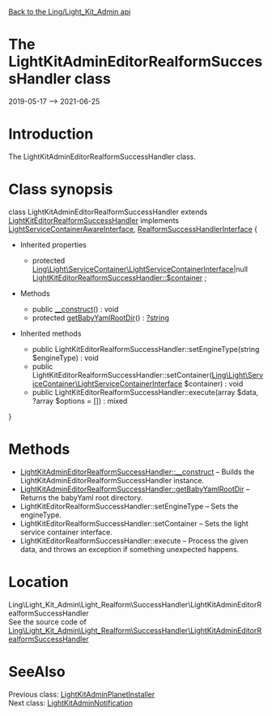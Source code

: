 [Back to the Ling/Light_Kit_Admin api](https://github.com/lingtalfi/Light_Kit_Admin/blob/master/doc/api/Ling/Light_Kit_Admin.md)



The LightKitAdminEditorRealformSuccessHandler class
================
2019-05-17 --> 2021-06-25






Introduction
============

The LightKitAdminEditorRealformSuccessHandler class.



Class synopsis
==============


class <span class="pl-k">LightKitAdminEditorRealformSuccessHandler</span> extends [LightKitEditorRealformSuccessHandler](https://github.com/lingtalfi/Light_Kit_Editor/blob/master/doc/api/Ling/Light_Kit_Editor/Light_Realform/SuccessHandler/LightKitEditorRealformSuccessHandler.md) implements [LightServiceContainerAwareInterface](https://github.com/lingtalfi/Light/blob/master/doc/api/Ling/Light/ServiceContainer/LightServiceContainerAwareInterface.md), [RealformSuccessHandlerInterface](https://github.com/lingtalfi/Light_Realform/blob/master/doc/api/Ling/Light_Realform/SuccessHandler/RealformSuccessHandlerInterface.md) {

- Inherited properties
    - protected [Ling\Light\ServiceContainer\LightServiceContainerInterface](https://github.com/lingtalfi/Light/blob/master/doc/api/Ling/Light/ServiceContainer/LightServiceContainerInterface.md)|null [LightKitEditorRealformSuccessHandler::$container](#property-container) ;

- Methods
    - public [__construct](https://github.com/lingtalfi/Light_Kit_Admin/blob/master/doc/api/Ling/Light_Kit_Admin/Light_Realform/SuccessHandler/LightKitAdminEditorRealformSuccessHandler/__construct.md)() : void
    - protected [getBabyYamlRootDir](https://github.com/lingtalfi/Light_Kit_Admin/blob/master/doc/api/Ling/Light_Kit_Admin/Light_Realform/SuccessHandler/LightKitAdminEditorRealformSuccessHandler/getBabyYamlRootDir.md)() : [?string](https://github.com/lingtalfi/Light_Kit_Admin/blob/master/doc/api/Ling/Light_Kit_Admin/Light_Realform/SuccessHandler/?string.md)

- Inherited methods
    - public LightKitEditorRealformSuccessHandler::setEngineType(string $engineType) : void
    - public LightKitEditorRealformSuccessHandler::setContainer([Ling\Light\ServiceContainer\LightServiceContainerInterface](https://github.com/lingtalfi/Light/blob/master/doc/api/Ling/Light/ServiceContainer/LightServiceContainerInterface.md) $container) : void
    - public LightKitEditorRealformSuccessHandler::execute(array $data, ?array $options = []) : mixed

}






Methods
==============

- [LightKitAdminEditorRealformSuccessHandler::__construct](https://github.com/lingtalfi/Light_Kit_Admin/blob/master/doc/api/Ling/Light_Kit_Admin/Light_Realform/SuccessHandler/LightKitAdminEditorRealformSuccessHandler/__construct.md) &ndash; Builds the LightKitAdminEditorRealformSuccessHandler instance.
- [LightKitAdminEditorRealformSuccessHandler::getBabyYamlRootDir](https://github.com/lingtalfi/Light_Kit_Admin/blob/master/doc/api/Ling/Light_Kit_Admin/Light_Realform/SuccessHandler/LightKitAdminEditorRealformSuccessHandler/getBabyYamlRootDir.md) &ndash; Returns the babyYaml root directory.
- LightKitEditorRealformSuccessHandler::setEngineType &ndash; Sets the engineType.
- LightKitEditorRealformSuccessHandler::setContainer &ndash; Sets the light service container interface.
- LightKitEditorRealformSuccessHandler::execute &ndash; Process the given data, and throws an exception if something unexpected happens.





Location
=============
Ling\Light_Kit_Admin\Light_Realform\SuccessHandler\LightKitAdminEditorRealformSuccessHandler<br>
See the source code of [Ling\Light_Kit_Admin\Light_Realform\SuccessHandler\LightKitAdminEditorRealformSuccessHandler](https://github.com/lingtalfi/Light_Kit_Admin/blob/master/Light_Realform/SuccessHandler/LightKitAdminEditorRealformSuccessHandler.php)



SeeAlso
==============
Previous class: [LightKitAdminPlanetInstaller](https://github.com/lingtalfi/Light_Kit_Admin/blob/master/doc/api/Ling/Light_Kit_Admin/Light_PlanetInstaller/LightKitAdminPlanetInstaller.md)<br>Next class: [LightKitAdminNotification](https://github.com/lingtalfi/Light_Kit_Admin/blob/master/doc/api/Ling/Light_Kit_Admin/Notification/LightKitAdminNotification.md)<br>
